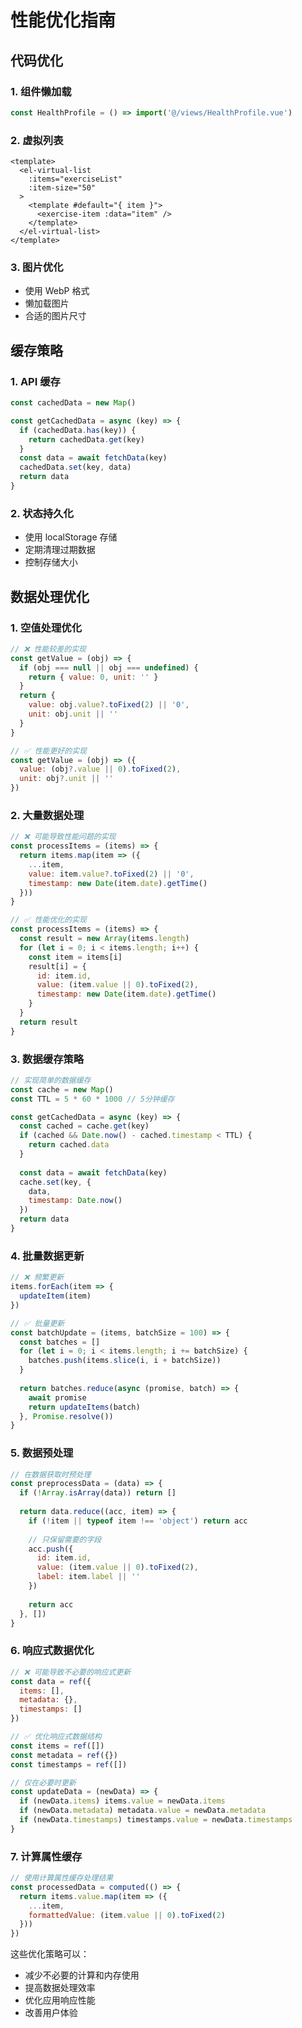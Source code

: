 # 性能优化指南

## 代码优化

### 1. 组件懒加载
```javascript
const HealthProfile = () => import('@/views/HealthProfile.vue')
```

### 2. 虚拟列表
```vue
<template>
  <el-virtual-list
    :items="exerciseList"
    :item-size="50"
  >
    <template #default="{ item }">
      <exercise-item :data="item" />
    </template>
  </el-virtual-list>
</template>
```

### 3. 图片优化
- 使用 WebP 格式
- 懒加载图片
- 合适的图片尺寸

## 缓存策略

### 1. API 缓存
```javascript
const cachedData = new Map()

const getCachedData = async (key) => {
  if (cachedData.has(key)) {
    return cachedData.get(key)
  }
  const data = await fetchData(key)
  cachedData.set(key, data)
  return data
}
```

### 2. 状态持久化
- 使用 localStorage 存储
- 定期清理过期数据
- 控制存储大小 

## 数据处理优化

### 1. 空值处理优化
```javascript
// ❌ 性能较差的实现
const getValue = (obj) => {
  if (obj === null || obj === undefined) {
    return { value: 0, unit: '' }
  }
  return {
    value: obj.value?.toFixed(2) || '0',
    unit: obj.unit || ''
  }
}

// ✅ 性能更好的实现
const getValue = (obj) => ({
  value: (obj?.value || 0).toFixed(2),
  unit: obj?.unit || ''
})
```

### 2. 大量数据处理
```javascript
// ❌ 可能导致性能问题的实现
const processItems = (items) => {
  return items.map(item => ({
    ...item,
    value: item.value?.toFixed(2) || '0',
    timestamp: new Date(item.date).getTime()
  }))
}

// ✅ 性能优化的实现
const processItems = (items) => {
  const result = new Array(items.length)
  for (let i = 0; i < items.length; i++) {
    const item = items[i]
    result[i] = {
      id: item.id,
      value: (item.value || 0).toFixed(2),
      timestamp: new Date(item.date).getTime()
    }
  }
  return result
}
```

### 3. 数据缓存策略
```javascript
// 实现简单的数据缓存
const cache = new Map()
const TTL = 5 * 60 * 1000 // 5分钟缓存

const getCachedData = async (key) => {
  const cached = cache.get(key)
  if (cached && Date.now() - cached.timestamp < TTL) {
    return cached.data
  }
  
  const data = await fetchData(key)
  cache.set(key, {
    data,
    timestamp: Date.now()
  })
  return data
}
```

### 4. 批量数据更新
```javascript
// ❌ 频繁更新
items.forEach(item => {
  updateItem(item)
})

// ✅ 批量更新
const batchUpdate = (items, batchSize = 100) => {
  const batches = []
  for (let i = 0; i < items.length; i += batchSize) {
    batches.push(items.slice(i, i + batchSize))
  }
  
  return batches.reduce(async (promise, batch) => {
    await promise
    return updateItems(batch)
  }, Promise.resolve())
}
```

### 5. 数据预处理
```javascript
// 在数据获取时预处理
const preprocessData = (data) => {
  if (!Array.isArray(data)) return []
  
  return data.reduce((acc, item) => {
    if (!item || typeof item !== 'object') return acc
    
    // 只保留需要的字段
    acc.push({
      id: item.id,
      value: (item.value || 0).toFixed(2),
      label: item.label || ''
    })
    
    return acc
  }, [])
}
```

### 6. 响应式数据优化
```javascript
// ❌ 可能导致不必要的响应式更新
const data = ref({
  items: [],
  metadata: {},
  timestamps: []
})

// ✅ 优化响应式数据结构
const items = ref([])
const metadata = ref({})
const timestamps = ref([])

// 仅在必要时更新
const updateData = (newData) => {
  if (newData.items) items.value = newData.items
  if (newData.metadata) metadata.value = newData.metadata
  if (newData.timestamps) timestamps.value = newData.timestamps
}
```

### 7. 计算属性缓存
```javascript
// 使用计算属性缓存处理结果
const processedData = computed(() => {
  return items.value.map(item => ({
    ...item,
    formattedValue: (item.value || 0).toFixed(2)
  }))
})
```

这些优化策略可以：
- 减少不必要的计算和内存使用
- 提高数据处理效率
- 优化应用响应性能
- 改善用户体验 